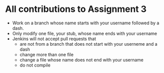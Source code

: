 # All contributions to Assignment 3

- Work on a branch whose name starts with your username followed by a dash.
- Only modify one file, your stub, whose name ends with your username
- Jenkins will not accept pull requests that 
    - are not from a branch that does not start with your userneme and a dash
    - change more than one file
    - change a file whose name does not end with your username
    - do not compile
